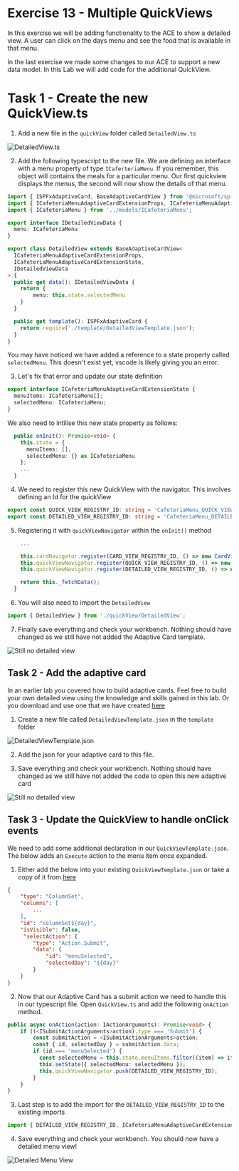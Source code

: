 # Exercise 13 - Multiple QuickViews

In this exercise we will be adding functionality to the ACE to show a detailed view. A user can click on the days menu and see the food that is available in that menu.

In the last exercise we made some changes to our ACE to support a new data model. In this Lab we will add code for the additional QuickView.

# Task 1 - Create the new QuickView.ts

1. Add a new file in the `quickView` folder called `DetailedView.ts`

![DetailedView.ts](../../Assets/DetailedView.png)

2. Add the following typescript to the new file. We are defining an interface with a menu property of type `ICaferteriaMenu`. If you remember, this object will contains the meals for a particular menu. Our first quickview displays the menus, the second will now show the details of that menu.

```typescript
import { ISPFxAdaptiveCard, BaseAdaptiveCardView } from '@microsoft/sp-adaptive-card-extension-base';
import { ICafeteriaMenuAdaptiveCardExtensionProps, ICafeteriaMenuAdaptiveCardExtensionState } from '../CafeteriaMenuAdaptiveCardExtension';
import { ICafeteriaMenu } from '../models/ICafeteriaMenu';

export interface IDetailedViewData {
  menu: ICafeteriaMenu
}

export class DetailedView extends BaseAdaptiveCardView<
  ICafeteriaMenuAdaptiveCardExtensionProps,
  ICafeteriaMenuAdaptiveCardExtensionState,
  IDetailedViewData
> {
  public get data(): IDetailedViewData {
    return {
        menu: this.state.selectedMenu
    }
  }

  public get template(): ISPFxAdaptiveCard {
    return require('./template/DetailedViewTemplate.json');
  }
}
```
You may have noticed we have added a reference to a state property called `selectedMenu`. This doesn't exist yet, vscode is likely giving you an error.

3. Let's fix that error and update our state definition

```typescript
export interface ICafeteriaMenuAdaptiveCardExtensionState {
  menuItems: ICafeteriaMenu[];
  selectedMenu: ICafeteriaMenu;
}
```

We also need to intilise this new state property as follows:

```typescript
  public onInit(): Promise<void> {
    this.state = {
      menuItems: [],
      selectedMenu: {} as ICafeteriaMenu
    };
    ...
  }
```

4. We need to register this new QuickView with the navigator. This involves defining an Id for the quickView

```typescript
export const QUICK_VIEW_REGISTRY_ID: string = 'CafeteriaMenu_QUICK_VIEW';
export const DETAILED_VIEW_REGISTRY_ID: string = 'CafeteriaMenu_DETAILED_VIEW';
```

5. Registering it with `quickViewNavigator` within the `onInit()` method

```typescript
    ...

    this.cardNavigator.register(CARD_VIEW_REGISTRY_ID, () => new CardView());
    this.quickViewNavigator.register(QUICK_VIEW_REGISTRY_ID, () => new QuickView());
    this.quickViewNavigator.register(DETAILED_VIEW_REGISTRY_ID, () => new DetailedView());

    return this._fetchData();
  }
```

6. You will also need to import the `DetailedView`

```typescript
import { DetailedView } from './quickView/DetailedView';
```

7. Finally save everything and check your workbench. Nothing should have changed as we still have not added the Adaptive Card template.

![Still no detailed view](../../Assets/WithoutDetailedView.png)

## Task 2 - Add the adaptive card

In an earlier lab you covered how to build adaptive cards. Feel free to build your own detailed view using the knowledge and skills gained in this lab. Or you download and use one that we have created [here](../Session6/Starter/src/adaptiveCardExtensions/cafeteriaMenu/quickView/template/DetailedViewTemplate.json)

1. Create a new file called `DetailedViewTemplate.json` in the `template` folder

![DetailedViewTemplate.json](../../Assets/DetailedViewTemplate.png)

2. Add the json for your adaptive card to this file. 

3. Save everything and check your workbench. Nothing should have changed as we still have not added the code to open this new adaptive card

![Still no detailed view](../../Assets/WithoutDetailedView.png)

## Task 3 - Update the QuickView to handle onClick events

We need to add some additional declaration in our `QuickViewTemplate.json`. The below adds an `Execute` action to the menu item once expanded.

1. Either add the below into your existing `QuickViewTemplate.json` or take a copy of it from [here](../Session6/Starter/src/adaptiveCardExtensions/cafeteriaMenu/quickView/template/QuickViewTemplate.json)

```json
{
    "type": "ColumnSet",
    "columns": [
        ...
    ],
    "id": "columnSet${day}",
    "isVisible": false,
     "selectAction": {
        "type": "Action.Submit",
        "data": {
            "id": "menuSelected",
            "selectedDay": "${day}"
        }
    }
}
```

2. Now that our Adaptive Card has a submit action we need to handle this in our typescript file. Open `QuickView.ts` and add the following `onAction` method.

```typescript
public async onAction(action: IActionArguments): Promise<void> {
    if ((<ISubmitActionArguments>action).type === 'Submit') {
        const submitAction = <ISubmitActionArguments>action;
        const { id, selectedDay } = submitAction.data;
        if (id === 'menuSelected') {
          const selectedMenu = this.state.menuItems.filter((item) => item.day === selectedDay)[0];
          this.setState({ selectedMenu: selectedMenu });
          this.quickViewNavigator.push(DETAILED_VIEW_REGISTRY_ID);
        }
    }
}
```

3. Last step is to add the import for the `DETAILED_VIEW_REGISTRY_ID` to the existing imports

```typescript
import { DETAILED_VIEW_REGISTRY_ID, ICafeteriaMenuAdaptiveCardExtensionProps, ICafeteriaMenuAdaptiveCardExtensionState } from '../CafeteriaMenuAdaptiveCardExtension';
```

4. Save everything and check your workbench. You should now have a detailed menu view!

![Detailed Menu View](../../Assets/DetailedMenuView.png)